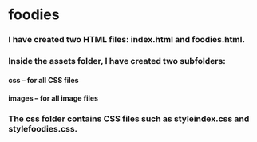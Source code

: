 # foodies
### I have created two HTML files: index.html and foodies.html.

### Inside the assets folder, I have created two subfolders:

 ####  css – for all CSS files

#### images – for all image files

### The css folder contains CSS files such as styleindex.css and stylefoodies.css.
